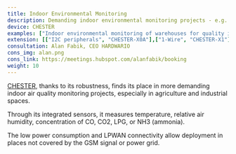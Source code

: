 ```yaml
---
title: Indoor Environmental Monitoring
description: Demanding indoor environmental monitoring projects - e.g. in agriculture and industrial space.
device: CHESTER
examples: ["Indoor environmental monitoring of warehouses for quality inspection","Temperature and humidity index (THI) monitoring for animal livestocks","Office air quality monitoring","Temperature monitoring in freezer boxes"]
extension: [["I2C peripherals", "CHESTER-X0A"],["1-Wire", "CHESTER-X1"]]
consultation: Alan Fabik, CEO HARDWARIO
cons_img: alan.png
cons_link: https://meetings.hubspot.com/alanfabik/booking
weight: 10
---
```


[CHESTER](/en/chester/), thanks to its robustness, finds its place in more demanding indoor air quality monitoring projects, especially in agriculture and industrial spaces.

Through its integrated sensors, it measures temperature, relative air humidity, concentration of CO, CO2, LPG, or NH3 (ammonia).

The low power consumption and LPWAN connectivity allow deployment in places not covered by the GSM signal or power grid.
